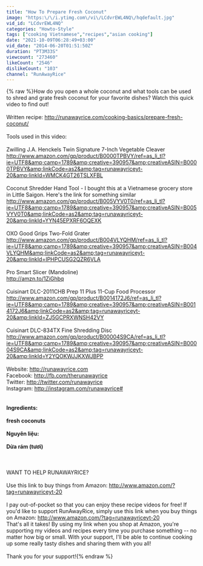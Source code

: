 ```yaml
---
title: "How To Prepare Fresh Coconut"
image: "https:\/\/i.ytimg.com\/vi\/LCdvrEWL4NQ\/hqdefault.jpg"
vid_id: "LCdvrEWL4NQ"
categories: "Howto-Style"
tags: ["cooking Vietnamese","recipes","asian cooking"]
date: "2021-10-09T06:28:49+03:00"
vid_date: "2014-06-20T01:51:50Z"
duration: "PT3M33S"
viewcount: "273460"
likeCount: "2546"
dislikeCount: "103"
channel: "RunAwayRice"
---
```

{% raw %}How do you open a whole coconut and what tools can be used to shred and grate fresh coconut for your favorite dishes?  Watch this quick video to find out!<br /><br />Written recipe: <a rel="nofollow" target="blank" href="http://runawayrice.com/cooking-basics/prepare-fresh-coconut/">http://runawayrice.com/cooking-basics/prepare-fresh-coconut/</a><br /><br />Tools used in this video:<br /><br />Zwilling J.A. Henckels Twin Signature 7-Inch Vegetable Cleaver<br /><a rel="nofollow" target="blank" href="http://www.amazon.com/gp/product/B0000TPBVY/ref=as_li_tl?ie=UTF8&amp;camp=1789&amp;creative=390957&amp;creativeASIN=B0000TPBVY&amp;linkCode=as2&amp;tag=runawayriceyt-20&amp;linkId=WMCK4GT26TSLXFBL">http://www.amazon.com/gp/product/B0000TPBVY/ref=as_li_tl?ie=UTF8&amp;camp=1789&amp;creative=390957&amp;creativeASIN=B0000TPBVY&amp;linkCode=as2&amp;tag=runawayriceyt-20&amp;linkId=WMCK4GT26TSLXFBL</a><br /><br />Coconut Shredder Hand Tool - I bought this at a Vietnamese grocery store in Little Saigon.  Here's the link for something similar<br /><a rel="nofollow" target="blank" href="http://www.amazon.com/gp/product/B005VYV0T0/ref=as_li_tl?ie=UTF8&amp;camp=1789&amp;creative=390957&amp;creativeASIN=B005VYV0T0&amp;linkCode=as2&amp;tag=runawayriceyt-20&amp;linkId=YYN45EPXRF6OQEXK">http://www.amazon.com/gp/product/B005VYV0T0/ref=as_li_tl?ie=UTF8&amp;camp=1789&amp;creative=390957&amp;creativeASIN=B005VYV0T0&amp;linkCode=as2&amp;tag=runawayriceyt-20&amp;linkId=YYN45EPXRF6OQEXK</a><br /><br />OXO Good Grips Two-Fold Grater<br /><a rel="nofollow" target="blank" href="http://www.amazon.com/gp/product/B004VLYQHM/ref=as_li_tl?ie=UTF8&amp;camp=1789&amp;creative=390957&amp;creativeASIN=B004VLYQHM&amp;linkCode=as2&amp;tag=runawayriceyt-20&amp;linkId=IPHPCUSG2QZR6VLA">http://www.amazon.com/gp/product/B004VLYQHM/ref=as_li_tl?ie=UTF8&amp;camp=1789&amp;creative=390957&amp;creativeASIN=B004VLYQHM&amp;linkCode=as2&amp;tag=runawayriceyt-20&amp;linkId=IPHPCUSG2QZR6VLA</a><br /><br />Pro Smart Slicer (Mandoline)<br /><a rel="nofollow" target="blank" href="http://amzn.to/1ZiGhbq">http://amzn.to/1ZiGhbq</a><br /><br />Cuisinart DLC-2011CHB Prep 11 Plus 11-Cup Food Processor<br /><a rel="nofollow" target="blank" href="http://www.amazon.com/gp/product/B0014172J6/ref=as_li_tl?ie=UTF8&amp;camp=1789&amp;creative=390957&amp;creativeASIN=B0014172J6&amp;linkCode=as2&amp;tag=runawayriceyt-20&amp;linkId=ZJ5GCPRXWNSH42VY">http://www.amazon.com/gp/product/B0014172J6/ref=as_li_tl?ie=UTF8&amp;camp=1789&amp;creative=390957&amp;creativeASIN=B0014172J6&amp;linkCode=as2&amp;tag=runawayriceyt-20&amp;linkId=ZJ5GCPRXWNSH42VY</a><br /><br />Cuisinart DLC-834TX Fine Shredding Disc<br /><a rel="nofollow" target="blank" href="http://www.amazon.com/gp/product/B00004S9CA/ref=as_li_tl?ie=UTF8&amp;camp=1789&amp;creative=390957&amp;creativeASIN=B00004S9CA&amp;linkCode=as2&amp;tag=runawayriceyt-20&amp;linkId=Y2YQOKWJJKXWJBPP">http://www.amazon.com/gp/product/B00004S9CA/ref=as_li_tl?ie=UTF8&amp;camp=1789&amp;creative=390957&amp;creativeASIN=B00004S9CA&amp;linkCode=as2&amp;tag=runawayriceyt-20&amp;linkId=Y2YQOKWJJKXWJBPP</a><br /><br />Website:     <a rel="nofollow" target="blank" href="http://runawayrice.com">http://runawayrice.com</a><br />Facebook:  <a rel="nofollow" target="blank" href="http://fb.com/therunawayrice">http://fb.com/therunawayrice</a><br />Twitter:       <a rel="nofollow" target="blank" href="http://twitter.com/runawayrice">http://twitter.com/runawayrice</a><br />Instagram:  <a rel="nofollow" target="blank" href="http://instagram.com/runawayrice#">http://instagram.com/runawayrice#</a><br />______________________________________<br /><br />Ingredients:<br /><br />fresh coconuts<br /><br />Nguyên liệu:<br /><br />Dừa rám (tươi)<br /><br />______________________________________<br /><br />WANT TO HELP RUNAWAYRICE?<br /><br />Use this link to buy things from Amazon: <a rel="nofollow" target="blank" href="http://www.amazon.com/?tag=runawayriceyt-20">http://www.amazon.com/?tag=runawayriceyt-20</a><br /><br />I pay out-of-pocket so that you can enjoy these recipe videos for free!  If you'd like to support RunAwayRice, simply use this link when you buy things on Amazon: <a rel="nofollow" target="blank" href="http://www.amazon.com/?tag=runawayriceyt-20">http://www.amazon.com/?tag=runawayriceyt-20</a> <br />That's all it takes!  By using my link when you shop at Amazon, you're supporting my videos and recipes every time you purchase something -- no matter how big or small.  With your support, I'll be able to continue cooking up some really tasty dishes and sharing them with you all!<br /><br />Thank you for your support!{% endraw %}
